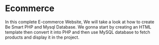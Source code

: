 # Ecommerce
In this complete E-commerce Website, We will take a look at how to create Be Smart PHP and Mysql Database. We gonna start by creating an HTML template then convert it into PHP and then use MySQL database to fetch products and display it in the project.
